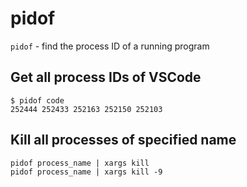 # pidof

`pidof` - find the process ID of a running program

## Get all process IDs of VSCode
```
$ pidof code
252444 252433 252163 252150 252103
```

## Kill all processes of specified name
```
pidof process_name | xargs kill
pidof process_name | xargs kill -9
```
